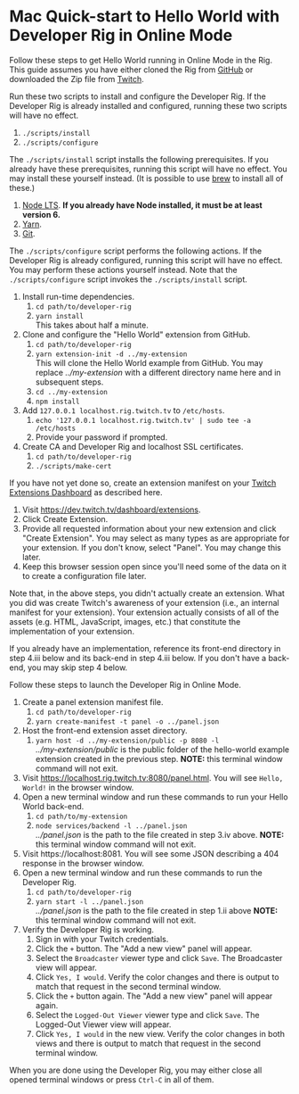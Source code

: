 # Mac Quick-start to Hello World with Developer Rig in Online Mode

Follow these steps to get Hello World running in Online Mode in the Rig.  This guide assumes you have either cloned the Rig from [GitHub](/twitchdev/developer-rig) or downloaded the Zip file from [Twitch](https://dev.twitch.tv).

Run these two scripts to install and configure the Developer Rig.  If the Developer Rig is already installed and configured, running these two scripts will have no effect.

1.  `./scripts/install`
2.  `./scripts/configure`

The `./scripts/install` script installs the following prerequisites.  If you already have these prerequisites, running this script will have no effect. You may install these yourself instead.  (It is possible to use [brew](https://brew.sh/) to install all of these.)

1.  [Node LTS](https://nodejs.org/en/download/).  **If you already have Node installed, it must be at least version 6.**
2.  [Yarn](https://yarnpkg.com/lang/en/docs/install).
3.  [Git](https://git-scm.com/download/mac).

The `./scripts/configure` script performs the following actions.  If the Developer Rig is already configured, running this script will have no effect. You may perform these actions yourself instead.  Note that the `./scripts/configure` script invokes the `./scripts/install` script.

1.  Install run-time dependencies.
    1.  `cd path/to/developer-rig`
    2.  `yarn install`  
        This takes about half a minute.
2.  Clone and configure the "Hello World" extension from GitHub.
    1.  `cd path/to/developer-rig`
    2.  `yarn extension-init -d ../my-extension`  
        This will clone the Hello World example from GitHub.  You may replace *../my-extension* with a different directory name here and in subsequent steps.
    3.  `cd ../my-extension`  
    4.  `npm install`  
3.  Add `127.0.0.1 localhost.rig.twitch.tv` to `/etc/hosts`.
    1.  `echo '127.0.0.1 localhost.rig.twitch.tv' | sudo tee -a /etc/hosts`
    2.  Provide your password if prompted.
4.  Create CA and Developer Rig and localhost SSL certificates.
    1.  `cd path/to/developer-rig`
    2.  `./scripts/make-cert`  

If you have not yet done so, create an extension manifest on your [Twitch Extensions Dashboard](https://dev.twitch.tv/dashboard/extensions) as described here.

1.  Visit https://dev.twitch.tv/dashboard/extensions.
2.  Click Create Extension.
3.  Provide all requested information about your new extension and click "Create Extension".  You may select as many types as are appropriate for your extension.  If you don't know, select "Panel".  You may change this later.
4.  Keep this browser session open since you'll need some of the data on it to create a configuration file later.

Note that, in the above steps, you didn't actually create an extension.  What you did was create Twitch's awareness of your extension (i.e., an internal manifest for your extension).  Your extension actually consists of all of the assets (e.g. HTML, JavaScript, images, etc.) that constitute the implementation of your extension.

If you already have an implementation, reference its front-end directory in step 4.iii below and its back-end in step 4.iii below.  If you don't have a back-end, you may skip step 4 below.

Follow these steps to launch the Developer Rig in Online Mode.

1.  Create a panel extension manifest file.
    1.  `cd path/to/developer-rig`
    2.  `yarn create-manifest -t panel -o ../panel.json`
2.  Host the front-end extension asset directory.
    1.  `yarn host -d ../my-extension/public -p 8080 -l`  
        *../my-extension/public* is the public folder of the hello-world example extension created in the previous step.
        **NOTE:**  this terminal window command will not exit.
3.  Visit https://localhost.rig.twitch.tv:8080/panel.html.  You will see `Hello, World!` in the browser window.
4.  Open a new terminal window and run these commands to run your Hello World back-end.
    1.  `cd path/to/my-extension`  
    3.  `node services/backend -l ../panel.json`  
        *../panel.json* is the path to the file created in step 3.iv above.
        **NOTE:**  this terminal window command will not exit.
5.  Visit https://localhost:8081.  You will see some JSON describing a 404 response in the browser window.
6.  Open a new terminal window and run these commands to run the Developer Rig.
    1.  `cd path/to/developer-rig`
    2.  `yarn start -l ../panel.json`  
        *../panel.json* is the path to the file created in step 1.ii above
        **NOTE:**  this terminal window command will not exit.
7.  Verify the Developer Rig is working.
    1.  Sign in with your Twitch credentials.
    2.  Click the `+` button. The "Add a new view" panel will appear.
    3.  Select the `Broadcaster` viewer type and click `Save`. The Broadcaster view will appear.
    4.  Click `Yes, I would`. Verify the color changes and there is output to match that request in the second terminal window.
    5.  Click the `+` button again. The "Add a new view" panel will appear again.
    6.  Select the `Logged-Out Viewer` viewer type and click `Save`. The Logged-Out Viewer view will appear.
    7.  Click `Yes, I would` in the new view. Verify the color changes in both views and there is output to match that request in the second terminal window.

When you are done using the Developer Rig, you may either close all opened terminal windows or press `Ctrl-C` in all of them.
